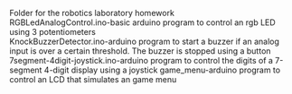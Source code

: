 Folder for the robotics laboratory homework  
RGBLedAnalogControl.ino-basic arduino program to control an rgb LED using 3 potentiometers  
KnockBuzzerDetector.ino-arduino program to start a buzzer if an analog input is over a certain threshold.   The buzzer is stopped using a button   
7segment-4digit-joystick.ino-arduino program to control the digits of a 7-segment 4-digit display using a joystick
game_menu-arduino program to control an LCD that simulates an game menu

